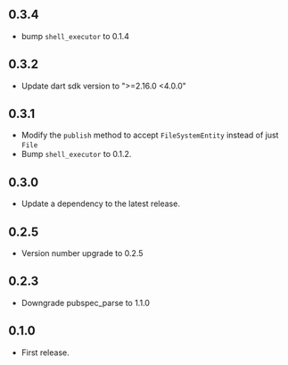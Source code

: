 ## 0.3.4

* bump `shell_executor` to 0.1.4

## 0.3.2

* Update dart sdk version to ">=2.16.0 <4.0.0"

## 0.3.1

* Modify the `publish` method to accept `FileSystemEntity` instead of just `File`
* Bump `shell_executor` to 0.1.2.

## 0.3.0

* Update a dependency to the latest release.

## 0.2.5

* Version number upgrade to 0.2.5

## 0.2.3

* Downgrade pubspec_parse to 1.1.0

## 0.1.0

* First release.
